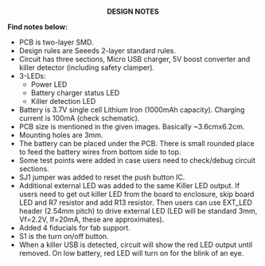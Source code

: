 <p align="center">
    <strong>DESIGN NOTES</strong>
</p>
<p><strong>Find notes below:</strong></p>
<ul>

<li>PCB is two-layer SMD.</strong></li>


<li>Design rules are Seeeds 2-layer standard rules.</li>

<li>Circuit has three sections, Micro USB charger, 5V boost converter and killer detector (including safety clamper).</li>

<li>
3-LEDs:
<ul>
<li>Power LED</li>
<li>Battery charger status LED</li>
<li>Killer detection LED</li>
</ul>
</li>

<li>Battery is 3.7V single cell Lithium Iron (1000mAh capacity). Charging current is 100mA (check schematic).</li>


<li>PCB size is mentioned in the given images. Basically ~3.6cmx6.2cm.</li>


<li>Mounting holes are 3mm.</li>


<li>The battery can be placed under the PCB. There is small rounded place to feed the battery wires from bottom side to top.</li>


<li>Some test points were added in case users need to check/debug circuit sections.</li>


<li>SJ1 jumper was added to reset the push button IC.</li>


<li>Additional external LED was added to the same Killer LED output. If users need to get out killer LED from the board to enclosure, skip board LED and R7 resistor and add R13 resistor. Then users can use EXT_LED header (2.54mm pitch) to drive external LED (LED will be standard 3mm, Vf=2.2V, If=20mA, these are approximates).</li>

<li>Added 4 fiducials for fab support.</li>

<li>S1 is the turn on/off button.</li>

<li>When a killer USB is detected, circuit will show the red LED output until removed. On low battery, red LED will turn on for the blink of an eye.</li>
</ul>
